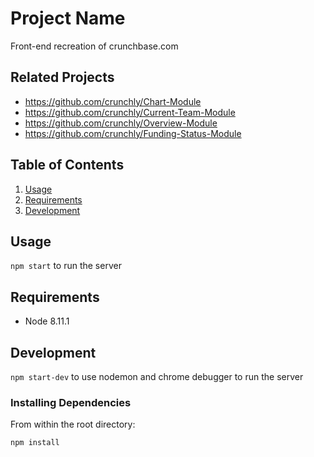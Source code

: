 # Project Name

Front-end recreation of crunchbase.com

## Related Projects

  - https://github.com/crunchly/Chart-Module
  - https://github.com/crunchly/Current-Team-Module
  - https://github.com/crunchly/Overview-Module
  - https://github.com/crunchly/Funding-Status-Module

## Table of Contents

1. [Usage](#Usage)
1. [Requirements](#requirements)
1. [Development](#development)

## Usage

`npm start` to run the server

## Requirements

- Node 8.11.1

## Development

`npm start-dev` to use nodemon and chrome debugger to run the server

### Installing Dependencies

From within the root directory:

```sh
npm install
```

